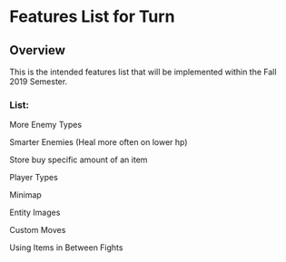 # Features List for Turn

## Overview

This is the intended features list that will be implemented within the Fall 2019 Semester.

### List:

More Enemy Types

Smarter Enemies (Heal more often on lower hp)

Store buy specific amount of an item

Player Types

Minimap

Entity Images

Custom Moves

Using Items in Between Fights
